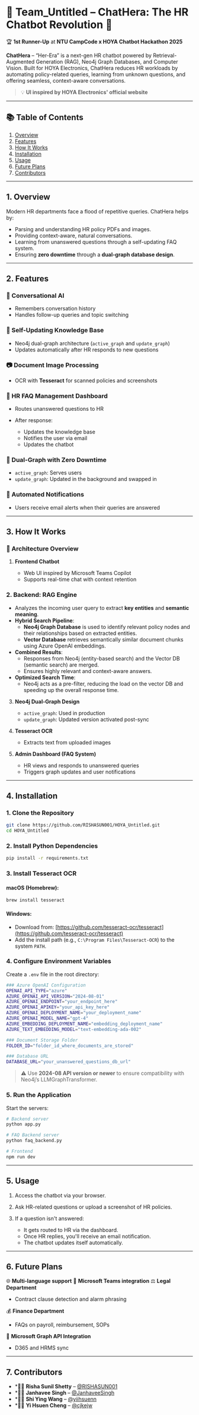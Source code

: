 

# 🏢 Team\_Untitled – ChatHera: The HR Chatbot Revolution 💬

🏆 **1st Runner-Up** at **NTU CampCode x HOYA Chatbot Hackathon 2025**

**ChatHera** – “Her-Era” is a next-gen HR chatbot powered by Retrieval-Augmented Generation (RAG), Neo4j Graph Databases, and Computer Vision. Built for HOYA Electronics, ChatHera reduces HR workloads by automating policy-related queries, learning from unknown questions, and offering seamless, context-aware conversations.

> 💡 **UI inspired by HOYA Electronics' official website**

---

## 📚 Table of Contents

1. [Overview](#1-overview)
2. [Features](#2-features)
3. [How It Works](#3-how-it-works)
4. [Installation](#4-installation)
5. [Usage](#5-usage)
6. [Future Plans](#6-future-plans)
7. [Contributors](#7-contributors)

---

## 1. Overview

Modern HR departments face a flood of repetitive queries. ChatHera helps by:

* Parsing and understanding HR policy PDFs and images.
* Providing context-aware, natural conversations.
* Learning from unanswered questions through a self-updating FAQ system.
* Ensuring **zero downtime** through a **dual-graph database design**.

---

## 2. Features

### 💬 Conversational AI

* Remembers conversation history
* Handles follow-up queries and topic switching

### 🧠 Self-Updating Knowledge Base

* Neo4j dual-graph architecture (`active_graph` and `update_graph`)
* Updates automatically after HR responds to new questions

### 📷 Document Image Processing

* OCR with **Tesseract** for scanned policies and screenshots

### 🧾 HR FAQ Management Dashboard

* Routes unanswered questions to HR
* After response:

  * Updates the knowledge base
  * Notifies the user via email
  * Updates the chatbot

### 🔄 Dual-Graph with Zero Downtime

* `active_graph`: Serves users
* `update_graph`: Updated in the background and swapped in

### 📧 Automated Notifications

* Users receive email alerts when their queries are answered

---

## 3. How It Works

### 🧩 Architecture Overview

1. **Frontend Chatbot**

   * Web UI inspired by Microsoft Teams Copilot
   * Supports real-time chat with context retention

### 2. **Backend: RAG Engine**

- Analyzes the incoming user query to extract **key entities** and **semantic meaning**.
- **Hybrid Search Pipeline**:
  - **Neo4j Graph Database** is used to identify relevant policy nodes and their relationships based on extracted entities.
  - **Vector Database** retrieves semantically similar document chunks using Azure OpenAI embeddings.
- **Combined Results**:
  - Responses from Neo4j (entity-based search) and the Vector DB (semantic search) are merged.
  - Ensures highly relevant and context-aware answers.
- **Optimized Search Time**:
  - Neo4j acts as a pre-filter, reducing the load on the vector DB and speeding up the overall response time.


3. **Neo4j Dual-Graph Design**

   * `active_graph`: Used in production
   * `update_graph`: Updated version activated post-sync

4. **Tesseract OCR**

   * Extracts text from uploaded images

5. **Admin Dashboard (FAQ System)**

   * HR views and responds to unanswered queries
   * Triggers graph updates and user notifications

---

## 4. Installation

### 1. Clone the Repository

```bash
git clone https://github.com/RISHASUN001/HOYA_Untitled.git
cd HOYA_Untitled
```

### 2. Install Python Dependencies

```bash
pip install -r requirements.txt
```

### 3. Install Tesseract OCR

#### macOS (Homebrew):

```bash
brew install tesseract
```

#### Windows:

* Download from: [https://github.com/tesseract-ocr/tesseract](https://github.com/tesseract-ocr/tesseract)
* Add the install path (e.g., `C:\Program Files\Tesseract-OCR`) to the system `PATH`.

### 4. Configure Environment Variables

Create a `.env` file in the root directory:

```bash
### Azure OpenAI Configuration
OPENAI_API_TYPE="azure"
AZURE_OPENAI_API_VERSION="2024-08-01"                 
AZURE_OPENAI_ENDPOINT="your_endpoint_here"
AZURE_OPENAI_APIKEY="your_api_key_here"
AZURE_OPENAI_DEPLOYMENT_NAME="your_deployment_name"
AZURE_OPENAI_MODEL_NAME="gpt-4"
AZURE_EMBEDDING_DEPLOYMENT_NAME="embedding_deployment_name"
AZURE_TEXT_EMBEDDING_MODEL="text-embedding-ada-002"

### Document Storage Folder
FOLDER_ID="folder_id_where_documents_are_stored"

### Database URL
DATABASE_URL="your_unanswered_questions_db_url"
```

> ⚠️ Use **2024-08 API version or newer** to ensure compatibility with Neo4j’s LLMGraphTransformer.

### 5. Run the Application

Start the servers:

```bash
# Backend server
python app.py

# FAQ Backend server
python faq_backend.py

# Frontend
npm run dev
```

---

## 5. Usage

1. Access the chatbot via your browser.
2. Ask HR-related questions or upload a screenshot of HR policies.
3. If a question isn't answered:

   * It gets routed to HR via the dashboard.
   * Once HR replies, you'll receive an email notification.
   * The chatbot updates itself automatically.

---

## 6. Future Plans

🌐 **Multi-language support**
💬 **Microsoft Teams integration**
⚖️ **Legal Department**

* Contract clause detection and alarm phrasing

💰 **Finance Department**

* FAQs on payroll, reimbursement, SOPs

🔗 **Microsoft Graph API Integration**

* D365 and HRMS sync

---

## 7. Contributors

- *👩‍💻 **Risha Sunil Shetty** – [@RISHASUN001](https://github.com/RISHASUN001)
- *👩‍💻 **Janhavee Singh** – [@JanhaveeSingh](https://github.com/JanhaveeSingh)
- *👩‍💻 **Shi Ying Wang** – [@yiihsuenn](https://github.com/yiihsuenn)
- *👩‍💻 **Yi Hsuen Cheng** – [@cjkejw](https://github.com/cjkejw)


